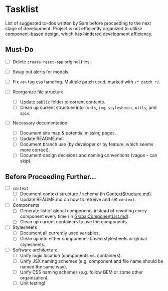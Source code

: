 # Tasklist

List of suggested to-dos written by Sam before proceeding to the next stage of development. Project is not efficiently organized to utilize component-based design, which has hindered development efficiency.

## Must-Do

- [ ] Delete `create-react-app` original files.

- [ ] Swap out alerts for modals.

- [ ] Fix `<a>` tag css handling. Multiple patch used, marked with `/* patch */`.

- [ ] Reorganize file structure
    - [ ] Update `public` folder to corrent contents.
    - [ ] Clean up current structure into `fonts`, `img`, `stylesheets`, `utils`, and `apis`.

- [ ] Necessary documentation
    - [ ] Document site map & potential missing pages.
    - [ ] Update README.md.
    - [ ] Document branch use (by developer or by feature, which seems more correct).
    - [ ] Document design decisions and naming conventions (vague - can skip).

## Before Proceeding Further...

- [ ] `context`
    - [ ] Document context structure / schema (in [ContextStructure.md](./ContextStructure.md)).
    - [ ] Update README.md on how to retreive and set `context`.

- [ ] Components
    - [ ] Generate list of global components instead of rewriting every component every time (in [GlobalComponentList.md](./GlobalComponentList.md)).
    - [ ] Clean up current containers to use the components.

- [ ] Stylesheets
    - [ ] Document all currently used variables.
    - [ ] Clean up into either componenet-based stylesheets or global stylesheets.

- [ ] Software architecture
    - [ ] Unify logic location (components vs. containers).
    - [ ] Unify JSX naming schemes (e.g. component and file name should be named the same way).
    - [ ] Unify CSS naming schemes (e.g. follow BEM or some other organization).
    - [ ] Unit testing!
